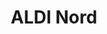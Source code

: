 ---
title: "ALDI Nord"
url: /brandenburg-an-der-havel/aldi-nord-willi-saenger-strasse/
shop: Supermarkt
---